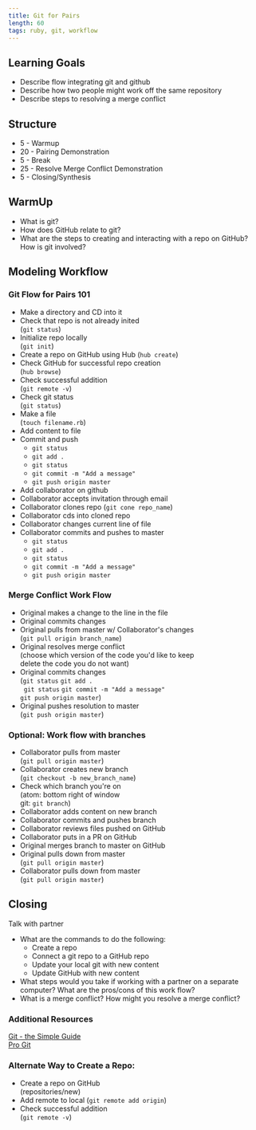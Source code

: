 ```yaml
---
title: Git for Pairs
length: 60
tags: ruby, git, workflow
---
```


## Learning Goals

* Describe flow integrating git and github  
* Describe how two people might work off the same repository
* Describe steps to resolving a merge conflict

## Structure

* 5   - Warmup
* 20  - Pairing Demonstration
* 5   - Break
* 25  - Resolve Merge Conflict Demonstration
* 5   - Closing/Synthesis

## WarmUp  

* What is git?  
* How does GitHub relate to git?  
* What are the steps to creating and interacting with a repo on GitHub? How is git involved?

## Modeling Workflow

### Git Flow for Pairs 101   
* Make a directory and CD into it  
* Check that repo is not already inited   
  (`git status`)  
* Initialize repo locally    
  (`git init`)  
* Create a repo on GitHub using Hub
  (`hub create`)  
* Check GitHub for successful repo creation  
  (`hub browse`)   
* Check successful addition  
  (`git remote -v`)  
* Check git status  
  (`git status`)
* Make a file  
  (`touch filename.rb`)
* Add content to file  
* Commit and push  
  - `git status`
  - `git add .`
  - `git status`
  - `git commit -m "Add a message"`
  - `git push origin master`
* Add collaborator on github
* Collaborator accepts invitation through email  
* Collaborator clones repo (`git cone repo_name`)
* Collaborator cds into cloned repo  
* Collaborator changes current line of file  
* Collaborator commits and pushes to master  
  - `git status`
  - `git add .`
  - `git status`
  - `git commit -m "Add a message"`
  - `git push origin master`

### Merge Conflict Work Flow  

* Original makes a change to the line in the file  
* Original commits changes
* Original pulls from master w/ Collaborator's changes  
  (`git pull origin branch_name`)  
* Original resolves merge conflict  
  (choose which version of the code you'd like to keep    
   delete the code you do not want)  
* Original commits changes  
  (`git status`
   `git add .`  
   ` git status`
   `git commit -m "Add a message"`   
   `git push origin master`)
* Original pushes resolution to master  
  (`git push origin master`)  

### Optional: Work flow with branches  
* Collaborator pulls from master   
  (`git pull origin master`)  
* Collaborator creates new branch  
  (`git checkout -b new_branch_name`)   
* Check which branch you're on  
  (atom: bottom right of window  
   git: `git branch`)   
* Collaborator adds content on new branch  
* Collaborator commits and pushes branch  
* Collaborator reviews files pushed on GitHub
* Collaborator puts in a PR on GitHub
* Original merges branch to master on GitHub
* Original pulls down from master  
  (`git pull origin master`)
* Collaborator pulls down from master  
  (`git pull origin master`)

## Closing  
Talk with partner
* What are the commands to do the following:
   - Create a repo  
   - Connect a git repo to a GitHub repo  
   - Update your local git with new content  
   - Update GitHub with new content  
* What steps would you take if working with a partner on a separate computer? What are the pros/cons of this work flow?  
* What is a merge conflict? How might you resolve a merge conflict?

### Additional Resources  
[Git - the Simple Guide](http://rogerdudler.github.io/git-guide/)  
[Pro Git](https://git-scm.com/book/en/v2)  

### Alternate Way to Create a Repo:  
* Create a repo on GitHub  
  (repositories/new)
* Add remote to local
  (`git remote add origin`)
* Check successful addition  
  (`git remote -v`)
